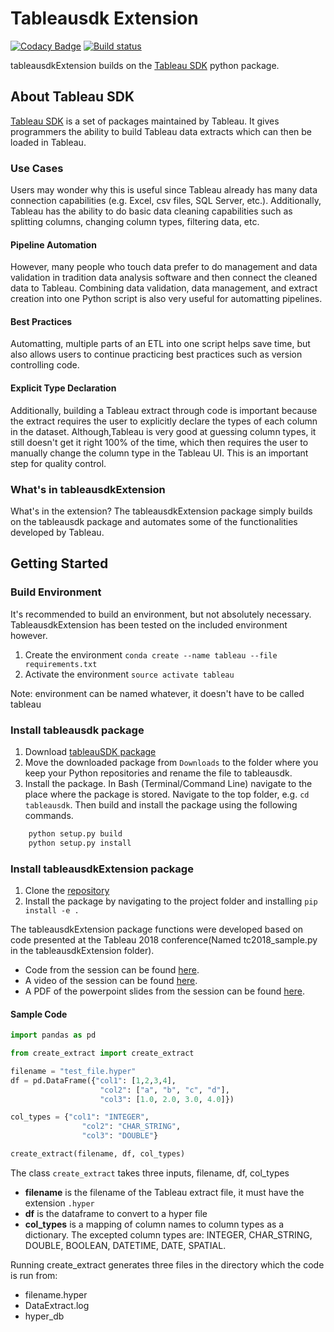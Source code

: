 # Tableausdk Extension

[![Codacy Badge](https://api.codacy.com/project/badge/Grade/978fb2b5516c443c9ec9e0c9cd86affb)](https://www.codacy.com/app/holmesjoli/tableausdkExtension?utm_source=github.com&amp;utm_medium=referral&amp;utm_content=holmesjoli/tableausdkExtension&amp;utm_campaign=Badge_Grade)
[![Build status](https://travis-ci.org/holmesjoli/tableausdkExtension.svg?branch=master)](https://travis-ci.org/holmesjoli/tableausdkExtension)

tableausdkExtension builds on the [Tableau SDK](https://onlinehelp.tableau.com/current/api/sdk/en-us/help.htm#SDK/tableau_sdk_using_python.htm%3FTocPath%3D_____4) python package.

## About Tableau SDK

[Tableau SDK](https://onlinehelp.tableau.com/current/api/sdk/en-us/help.htm) is a set of packages maintained by Tableau. It gives programmers the ability to build Tableau data extracts which can then be loaded in Tableau.

### Use Cases

Users may wonder why this is useful since Tableau already has many data connection capabilities (e.g. Excel, csv files, SQL Server, etc.). Additionally, Tableau has the ability to do basic data cleaning capabilities such as splitting columns, changing column types, filtering data, etc.

#### Pipeline Automation

However, many people who touch data prefer to do management and data validation in tradition data analysis software and then connect the cleaned data to Tableau. Combining data validation, data management, and extract creation into one Python script is also very useful for automatting pipelines.

#### Best Practices

Automatting, multiple parts of an ETL into one script helps save time, but also allows users to continue practicing best practices such as version controlling code.

#### Explicit Type Declaration

Additionally, building a Tableau extract through code is important because the extract requires the user to explicitly declare the types of each column in the dataset. Although,Tableau is very good at guessing column types, it still doesn't get it right 100% of the time, which then requires the user to manually change the column type in the Tableau UI. This is an important step for quality control.

### What's in tableausdkExtension

What's in the extension? 
The tableausdkExtension package simply builds on the tableausdk package and automates some of the functionalities developed by Tableau.

## Getting Started

### Build Environment

It's recommended to build an environment, but not absolutely necessary. TableausdkExtension has been tested on the included environment however.

1.  Create the environment `conda create --name tableau --file requirements.txt`
2.  Activate the environment `source activate tableau`

Note: environment can be named whatever, it doesn't have to be called tableau

### Install tableausdk package

1.  Download [tableauSDK package](https://downloads.tableau.com/tssoftware/Tableau-SDK-Python-Win-64Bit-10-3-19.zip)
2.  Move the downloaded package from `Downloads` to the folder where you keep your Python repositories and rename the file to tableausdk.
3.  Install the package. In Bash (Terminal/Command Line) navigate to the place where the package is stored. Navigate to the top folder, e.g. `cd tableausdk`. Then build and install the package using the following commands.

```python
    python setup.py build
    python setup.py install
```

### Install tableausdkExtension package

1.  Clone the [repository](https://github.com/holmesjoli/tableausdkExtension)
2.  Install the package by navigating to the project folder and installing `pip install -e .`

The tableausdkExtension package functions were developed based on code presented at the Tableau 2018 conference(Named tc2018_sample.py in the tableausdkExtension folder).

-   Code from the session can be found [here](https://www.dropbox.com/sh/lztdogubf20498e/AADJJpb_KO4g2m_CF1-SSc_Sa/TC18%20-%20Developer%20Track/Leveraging%20the%20Extract%20API%20to%20build%20sophisticated%20data%20models?dl=0&subfolder_nav_tracking=1).
-   A video of the session can be found [here](https://www.youtube.com/watch?v=kk01bWEALXs&feature=youtu.be).
-   A PDF of the powerpoint slides from the session can be found [here](https://tc18.tableau.com/sites/default/files/session/assets/18BI-081_Leveraging%20the%20Extract%20API%20to%20build%20sophisticated%20data%20models.pdf).

#### Sample Code

```python
import pandas as pd

from create_extract import create_extract

filename = "test_file.hyper"
df = pd.DataFrame({"col1": [1,2,3,4], 
                    "col2": ["a", "b", "c", "d"],
                    "col3": [1.0, 2.0, 3.0, 4.0]})

col_types = {"col1": "INTEGER",
                "col2": "CHAR_STRING",
                "col3": "DOUBLE"}

create_extract(filename, df, col_types)
```

The class `create_extract` takes three inputs, filename, df, col_types

-   **filename** is the filename of the Tableau extract file, it must have the extension `.hyper`
-   **df** is the dataframe to convert to a hyper file
-   **col_types** is a mapping of column names to column types as a dictionary. The excepted column types are: INTEGER, CHAR_STRING, DOUBLE, BOOLEAN, DATETIME, DATE, SPATIAL.

Running create_extract generates three files in the directory which the code is run from:

-   filename.hyper
-   DataExtract.log
-   hyper_db
